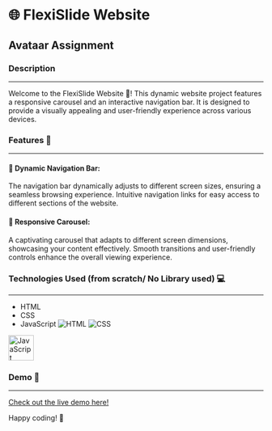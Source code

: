 # 🌐 FlexiSlide Website 
## Avataar Assignment

### Description
  ______________
Welcome to the FlexiSlide Website 🚀! This dynamic website project features a responsive carousel and an interactive navigation bar. It is designed to provide a visually appealing and user-friendly experience across various devices.

### Features 🌈
  ______________
#### 🔗 Dynamic Navigation Bar:
The navigation bar dynamically adjusts to different screen sizes, ensuring a seamless browsing experience.
Intuitive navigation links for easy access to different sections of the website.

#### 🎠 Responsive Carousel:
A captivating carousel that adapts to different screen dimensions, showcasing your content effectively.
Smooth transitions and user-friendly controls enhance the overall viewing experience.

### Technologies Used (from scratch/ No Library used) 💻
  ______________
- HTML
- CSS
- JavaScript
![HTML](https://www.google.com/url?sa=i&url=https%3A%2F%2Fwww.pngwing.com%2Fen%2Fsearch%3Fq%3DHTML&psig=AOvVaw0uem0o7PIeP3MeTNGDkf-X&ust=1703751657008000&source=images&cd=vfe&opi=89978449&ved=0CBIQjRxqFwoTCIjdl9eXr4MDFQAAAAAdAAAAABAD)
![CSS](https://www.google.com/url?sa=i&url=https%3A%2F%2Fbrandslogos.com%2Fc%2Fcss-logo%2F&psig=AOvVaw1zNY_NWlqzk3LpgQo6a-YK&ust=1703751773673000&source=images&cd=vfe&opi=89978449&ved=0CBIQjRxqFwoTCIC6x4yYr4MDFQAAAAAdAAAAABAD)
<img src="https://e7.pngegg.com/pngimages/503/848/png-clipart-javascript-computer-icons-software-developer-cascading-style-sheets-javascript-logo-angle-text.png" alt="JavaScript" width="50" height="50">


### Demo 🎥
______________
[Check out the live demo here!](https://kalpana-srivastava.netlify.app)

Happy coding! 🚀
